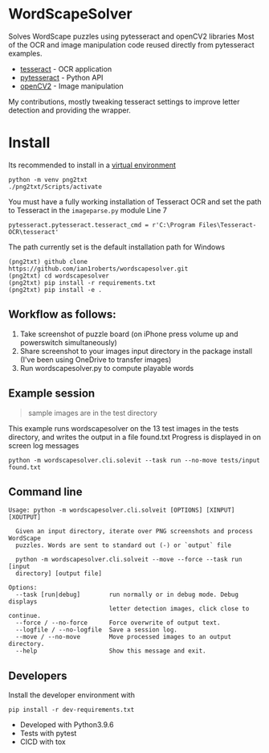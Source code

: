 # WordScapeSolver
Solves WordScape puzzles using pytesseract and openCV2 libraries
Most of the OCR and image manipulation code reused directly from pytesseract examples.
* [tesseract](https://github.com/tesseract-ocr/tessdoc) - OCR application
* [pytesseract](https://pypi.org/project/pytesseract/) - Python API
* [openCV2](https://pypi.org/project/opencv-python/) - Image manipulation

My contributions, mostly tweaking tesseract settings to improve letter detection and providing the wrapper.

# Install
Its recommended to install in a [virtual environment](https://docs.python.org/3/library/venv.html#module-venv)


    python -m venv png2txt
    ./png2txt/Scripts/activate

You must have a fully working installation of Tesseract OCR and
set the path to Tesseract in the `imageparse.py` module Line 7


    pytesseract.pytesseract.tesseract_cmd = r'C:\Program Files\Tesseract-OCR\tesseract'

The path currently set is the default installation path for Windows

    (png2txt) github clone https://github.com/ian1roberts/wordscapesolver.git
    (png2txt) cd wordscapesolver
    (png2txt) pip install -r requirements.txt
    (png2txt) pip install -e .


## Workflow as follows:
1. Take screenshot of puzzle board (on iPhone press volume up and powerswitch simultaneously)
2. Share screenshot to your images input directory in the package install (I've been using OneDrive to transfer images)
3. Run wordscapesolver.py to compute playable words

## Example session
> sample images are in the test directory

This example runs wordscapesolver on the 13 test images in the tests directory,
and writes the output in a file found.txt
Progress is displayed in on screen log messages

    python -m wordscapesolver.cli.solevit --task run --no-move tests/input found.txt

## Command line
````
Usage: python -m wordscapesolver.cli.solveit [OPTIONS] [XINPUT] [XOUTPUT]

  Given an input directory, iterate over PNG screenshots and process WordScape
  puzzles. Words are sent to standard out (-) or `output` file

  python -m wordscapesolver.cli.solveit --move --force --task run [input
  directory] [output file]

Options:
  --task [run|debug]        run normally or in debug mode. Debug displays
                            letter detection images, click close to continue.
  --force / --no-force      Force overwrite of output text.
  --logfile / --no-logfile  Save a session log.
  --move / --no-move        Move processed images to an output directory.
  --help                    Show this message and exit.
````

## Developers
Install the developer environment with
    
    pip install -r dev-requirements.txt

* Developed with Python3.9.6
* Tests with pytest
* CICD with tox



